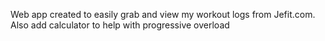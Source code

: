 Web app created to easily grab and view my workout logs from Jefit.com. Also add calculator to help with progressive overload
